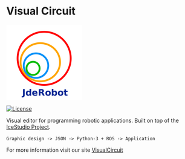 # Visual Circuit


<img src="app/resources/images/jderobot-logo.png" align="center">

[![License](http://img.shields.io/:license-gpl-blue.svg)](http://opensource.org/licenses/GPL-2.0)

Visual editor for programming robotic applications. Built on top of the [IceStudio Project](https://github.com/FPGAwars/icestudio).

    Graphic design -> JSON -> Python-3 + ROS -> Application

For more information visit our site [VisualCircuit](https://jderobot.github.io/VisualCircuit/)

